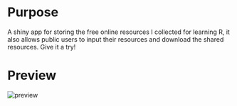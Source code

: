 # Purpose

A shiny app for storing the free online resources I collected for learning R, it also allows public users to input their resources and download the shared resources. Give it a try! 

# Preview
![preview](https://github.com/JingtaiL/ShinyApp_R_learning_resource/blob/master/learnr_screenshot1.png)
